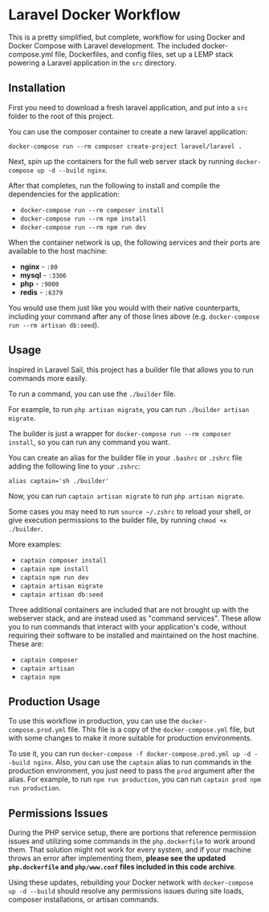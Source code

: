# Laravel Docker Workflow

This is a pretty simplified, but complete, workflow for using Docker and Docker Compose with Laravel development. The included docker-compose.yml file, Dockerfiles, and config files, set up a LEMP stack powering a Laravel application in the `src` directory.

## Installation

First you need to download a fresh laravel application, and put into a `src` folder to the root of this project.

You can use the composer container to create a new laravel application:

```docker-compose run --rm composer create-project laravel/laravel . ```

Next, spin up the containers for the full web server stack by running `docker-compose up -d --build nginx`.

After that completes, run the following to install and compile the dependencies for the application:

- `docker-compose run --rm composer install`
- `docker-compose run --rm npm install`
- `docker-compose run --rm npm run dev`

When the container network is up, the following services and their ports are available to the host machine:

- **nginx** - `:80`
- **mysql** - `:3306`
- **php** - `:9000`
- **redis** - `:6379`

You would use them just like you would with their native counterparts, including your command after any of those lines above (e.g. `docker-compose run --rm artisan db:seed`).

## Usage

Inspired in Laravel Sail, this project has a builder file that allows you to run commands more easily.

To run a command, you can use the `./builder` file.

For example, to run `php artisan migrate`, you can run `./builder artisan migrate`.

The builder is just a wrapper for `docker-compose run --rm composer install`, so you can run any command you want.

You can create an alias for the builder file in your `.bashrc` or `.zshrc` file adding the following line to your `.zshrc`:

```alias captain='sh ./builder'```

Now, you can run `captain artisan migrate` to run `php artisan migrate`.

Some cases you may need to run `source ~/.zshrc` to reload your shell, or give execution permissions to the builder file, by running `chmod +x ./builder`.

More examples:
- `captain composer install`
- `captain npm install`
- `captain npm run dev`
- `captain artisan migrate`
- `captain artisan db:seed`

Three additional containers are included that are not brought up with the webserver stack, and are instead used as "command services". These allow you to run commands that interact with your application's code, without requiring their software to be installed and maintained on the host machine. These are:

- `captain composer`
- `captain artisan`
- `captain npm`

## Production Usage

To use this workflow in production, you can use the `docker-compose.prod.yml` file. This file is a copy of the `docker-compose.yml` file, but with some changes to make it more suitable for production environments.

To use it, you can run `docker-compose -f docker-compose.prod.yml up -d --build nginx`.
Also, you can use the `captain` alias to run commands in the production environment, you just need to pass the `prod` argument after the alias.
For example, to run `npm run production`, you can run `captain prod npm run production`.

## Permissions Issues

During the PHP service setup, there are portions that reference permission issues and utilizing some commands in the `php.dockerfile` to work around them. That solution might not work for every system, and if your machine throws an error after implementing them, **please see the updated `php.dockerfile` and `php/www.conf` files included in this code archive**.

Using these updates, rebuilding your Docker network with `docker-compose up -d --build` should resolve any permissions issues during site loads, composer installations, or artisan commands.